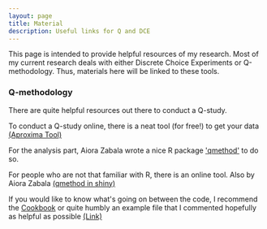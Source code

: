 ```yaml
---
layout: page
title: Material
description: Useful links for Q and DCE
---
```


This page is intended to provide helpful resources of my research. Most of my current research deals with either Discrete Choice Experiments or Q-methodology. Thus, materials here will be linked to these tools.

### Q-methodology

There are quite helpful resources out there to conduct a Q-study. 

To conduct a Q-study online, there is a neat tool (for free!) to get your data  <a href="https://github.com/aproxima/htmlq">(Aproxima Tool)</a>

For the analysis part, Aiora Zabala wrote a nice R package <a href="https://github.com/aiorazabala/qmethod">'qmethod'</a> to do so.

For people who are not that familiar with R, there is an online tool. Also by Aiora Zabala <a href="https://azabala.shinyapps.io/qmethod-gui/">(qmethod in shiny)</a>

If you would like to know what's going on between the code, I recommend the <a href="https://github.com/aiorazabala/qmethod/wiki/Cookbook">Cookbook</a> or quite humbly an example file that I commented hopefully as helpful as possible <a href="https://raw.githack.com/crokology/QforR/master/Instructions.html">(Link)</a> 
